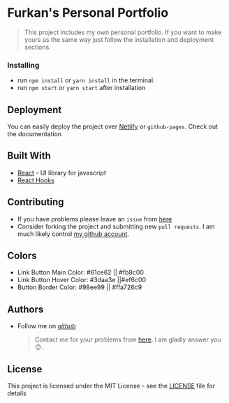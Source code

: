 
# Furkan's Personal Portfolio

> This project includes my own personal portfolio. If you want to make yours as the same way just follow the installation and deployment sections.

### Installing

- run `npm install` or `yarn install` in the terminal.
- run `npm start` or `yarn start` after installation

## Deployment

You can easily deploy the project over [Netlify](https://www.netlify.com/) or `github-pages`. Check out the documentation

## Built With

- [React](https://tr.reactjs.org/) - UI library for javascript
- [React Hooks](https://reactjs.org/docs/hooks-intro.html)

## Contributing

- If you have problems please leave an `issue` from [here](https://github.com/afozbek/me/issues)
- Consider forking the project and submitting new `pull requests`. I am much likely control [my github account](https://github.com/afozbek).

## Colors

- Link Button Main Color: #61ce62 || #fb8c00
- Link Button Hover Color: #3daa3e ||#ef6c00
- Button Border Color: #98ee99 || #ffa726c9

## Authors

- Follow me on [_github_](https://github.com/afozbek)
  > Contact me for your problems from [here](mailto:furkanozbek1995@gmail.com). I am gladly answer you 😊.

## License

This project is licensed under the MIT License - see the [LICENSE](LICENSE) file for details
